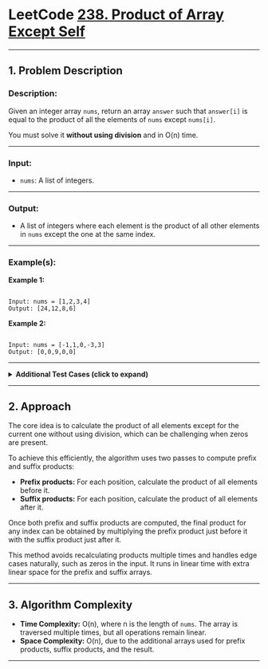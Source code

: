 # LeetCode [238. Product of Array Except Self](https://leetcode.com/problems/product-of-array-except-self/description/)

---

## 1. Problem Description

### Description:
Given an integer array `nums`, return an array `answer` such that `answer[i]` is equal to the product of all the elements of `nums` except `nums[i]`.

You must solve it **without using division** and in O(n) time.

---

### Input:
- `nums`: A list of integers.

---

### Output:
- A list of integers where each element is the product of all other elements in `nums` except the one at the same index.

---

### Example(s):
**Example 1:**
```

Input: nums = [1,2,3,4]
Output: [24,12,8,6]

```

**Example 2:**
```

Input: nums = [-1,1,0,-3,3]
Output: [0,0,9,0,0]

```

---

<details>
<summary><strong>Additional Test Cases (click to expand)</strong></summary>

**Test Case 1:**
```

Input: nums = [2,3,4,5]
Output: [60,40,30,24]

```

**Test Case 2:**
```

Input: nums = [0,0]
Output: [0,0]
Explanation: Multiple zeros cause all products except self to be zero.

```

</details>

---

## 2. Approach

The core idea is to calculate the product of all elements except for the current one without using division, which can be challenging when zeros are present.

To achieve this efficiently, the algorithm uses two passes to compute prefix and suffix products:

- **Prefix products:** For each position, calculate the product of all elements before it.
- **Suffix products:** For each position, calculate the product of all elements after it.

Once both prefix and suffix products are computed, the final product for any index can be obtained by multiplying the prefix product just before it with the suffix product just after it.

This method avoids recalculating products multiple times and handles edge cases naturally, such as zeros in the input. It runs in linear time with extra linear space for the prefix and suffix arrays.

---

## 3. Algorithm Complexity

- **Time Complexity:** O(n), where n is the length of `nums`. The array is traversed multiple times, but all operations remain linear.
- **Space Complexity:** O(n), due to the additional arrays used for prefix products, suffix products, and the result.

---